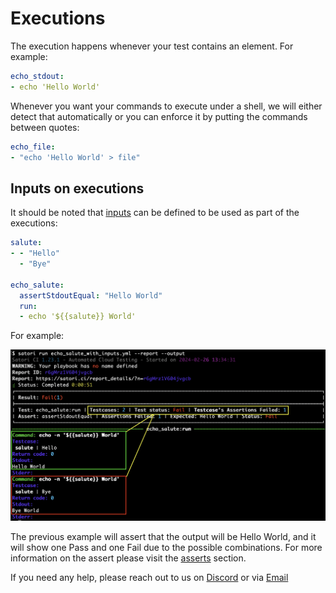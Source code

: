 # Executions

The execution happens whenever your test contains an element. For example:

```yml
echo_stdout:
- echo 'Hello World'
```

Whenever you want your commands to execute under a shell, we will either detect that automatically or you can enforce it by putting the commands between quotes:

```yml
echo_file:
- "echo 'Hello World' > file"
```

## Inputs on executions

It should be noted that [inputs](inputs.md) can be defined to be used as part of the executions:
```yml
salute:
- - "Hello"
  - "Bye"

echo_salute:
  assertStdoutEqual: "Hello World"
  run:
  - echo '${{salute}} World'
```

For example:

![inputs on executions](img/execution_1.png)

The previous example will assert that the output will be Hello World, and it will show one Pass and one Fail due to the possible combinations. For more information on the assert please visit the [asserts](asserts.md) section. 

If you need any help, please reach out to us on [Discord](https://discord.gg/F6Uzz7fc2s) or via [Email](mailto:support@satori-ci.com)
